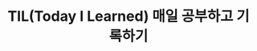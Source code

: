 ---
title: "TIL(Today I Learned) 매일 공부하고 기록하기"
permalink: /til/
layout: monthly
author_profile: true
---